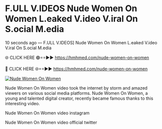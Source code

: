 # F.ULL V.IDEOS Nude Women On Women L.eaked V.ideo V.iral On S.ocial M.edia

10 seconds ago — F.ULL V.IDEOS] Nude Women On Women L.eaked V.ideo V.iral On S.ocial M.edia

🌐 CLICK HERE 🟢==►► https://hmhmed.com/nude-women-on-women

🔴 CLICK HERE 🌐==►► https://hmhmed.com/nude-women-on-women

[![Nude Women On Women](https://i.imgur.com/dJHk4Zq.gif)](https://hmhmed.com/nude-women-on-women)

Nude Women On Women video took the internet by storm and amazed viewers on various social media platforms. Nude Women On Women, a young and talented digital creator, recently became famous thanks to this interesting video.

Nude Women On Women video instagram

Nude Women On Women video official twitter
